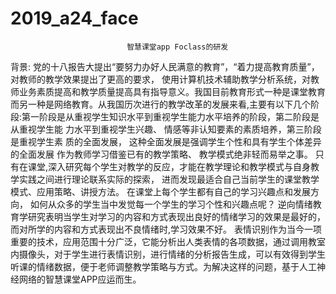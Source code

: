 # 2019_a24_face
                              智慧课堂app Foclass的研发
背景:
  党的十八报告大提出“要努力办好人民满意的教育”，“着力提高教育质量”，对教师的教学效果提出了更高的要求， 使用计算机技术辅助教学分析系统，对教师业务素质提高和教学质量提高具有指导意义。我国目前教育形式一种是课堂教育而另一种是网络教育。从我国历次进行的教学改革的发展来看,主要有以下几个阶段:第一阶段是从重视学生知识水平到重视学生能力水平培养的阶段，第二阶段是从重视学生能
力水平到重视学生兴趣、 情感等非认知要素的素质培养，第三阶段是重视学生素
质的全面发展， 这种全面发展是强调学生个性和具有学生个体差异的全面发展 作为教师学习借鉴已有的教学策略、 教学模式绝非轻而易举之事。
  只有在课堂,深入研究每个学生对教学的反应，才能在教学理论和教学模式与自身教学实践之间进行理论联系实际的探索， 进而发现最适合自己当前学生的课堂教学模式、应用策略、讲授方法。 在课堂上每个学生都有自己的学习兴趣点和发展方向，
如何从众多的学生当中发觉每一个学生的学习个性和兴趣点呢？ 逆向情绪教育学研究表明当学生对学习的内容和方式表现出良好的情绪学习的效果是最好的，而对所学的内容和方式表现出不良情绪时,学习效果不好。
  表情识别作为当今一项重要的技术，应用范围十分广泛，它能分析出人类表情的各项数据，通过调用教室内摄像头，对于学生进行表情识别，进行情绪的分析报告生成，可以有效得到学生听课的情绪数据，便于老师调整教学策略与方式。为解决这样的问题，基于人工神经网络的智慧课堂APP应运而生。

